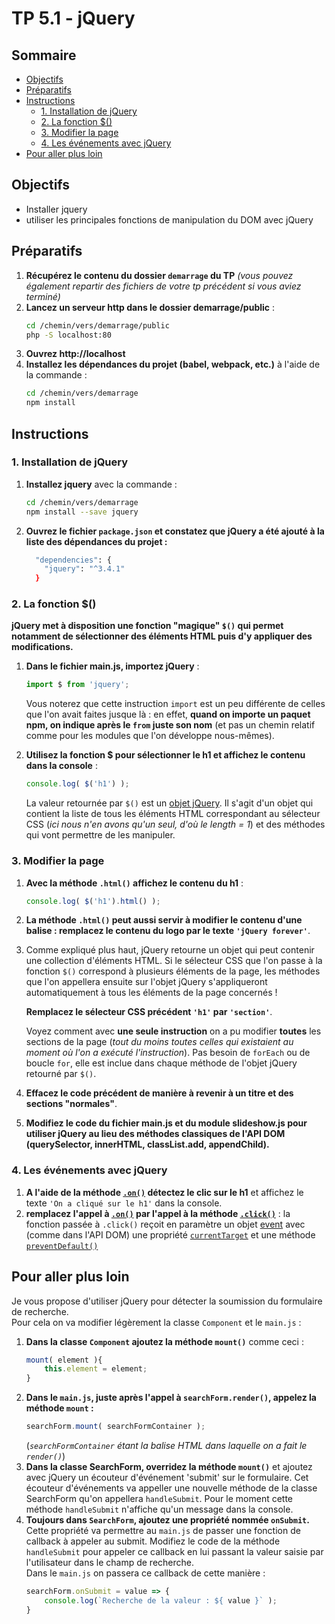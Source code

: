 # TP 5.1 - jQuery <!-- omit in toc -->

## Sommaire <!-- omit in toc -->
- [Objectifs](#objectifs)
- [Préparatifs](#préparatifs)
- [Instructions](#instructions)
	- [1. Installation de jQuery](#1-installation-de-jquery)
	- [2. La fonction $()](#2-la-fonction-)
	- [3. Modifier la page](#3-modifier-la-page)
	- [4. Les événements avec jQuery](#4-les-événements-avec-jquery)
- [Pour aller plus loin](#pour-aller-plus-loin)

## Objectifs
- Installer jquery
- utiliser les principales fonctions de manipulation du DOM avec jQuery

## Préparatifs
1. **Récupérez le contenu du dossier `demarrage` du TP** *(vous pouvez également repartir des fichiers de votre tp précédent si vous aviez terminé)*
2. **Lancez un serveur http dans le dossier demarrage/public** :
	```bash
	cd /chemin/vers/demarrage/public
	php -S localhost:80
	```
3. **Ouvrez http://localhost**
4. **Installez les dépendances du projet (babel, webpack, etc.)** à l'aide de la commande :
	```bash
	cd /chemin/vers/demarrage
	npm install
	```

## Instructions
### 1. Installation de jQuery
1. **Installez jquery** avec la commande :
	```bash
	cd /chemin/vers/demarrage
	npm install --save jquery
	```
2. **Ouvrez le fichier `package.json` et constatez que jQuery a été ajouté à la liste des dépendances du projet :**
	```bash
	  "dependencies": {
	    "jquery": "^3.4.1"
	  }
	```
### 2. La fonction $()
**jQuery met à disposition une fonction "magique" `$()` qui permet notamment de sélectionner des éléments HTML puis d'y appliquer des modifications.**
1. **Dans le fichier main.js, importez jQuery** :
	```js
	import $ from 'jquery';
	```

	Vous noterez que cette instruction `import` est un peu différente de celles que l'on avait faites jusque là : en effet, **quand on importe un paquet npm, on indique après le `from` juste son nom** (et pas un chemin relatif comme pour les modules que l'on développe nous-mêmes).

2. **Utilisez la fonction $ pour sélectionner le h1 et affichez le contenu dans la console** :
	```js
	console.log( $('h1') );
	```

	La valeur retournée par `$()` est un [objet jQuery](http://api.jquery.com/Types/#jQuery). Il s'agit d'un objet qui contient la liste de tous les éléments HTML correspondant au sélecteur CSS (*ici nous n'en avons qu'un seul, d'où le length = 1*) et des méthodes qui vont permettre de les manipuler.

### 3. Modifier la page
1. **Avec la méthode `.html()` affichez le contenu du h1** :
	```js
	console.log( $('h1').html() );
	```

2. **La méthode `.html()` peut aussi servir à modifier le contenu d'une balise : remplacez le contenu du logo par le texte `'jQuery forever'`**.

3. Comme expliqué plus haut, jQuery retourne un objet qui peut contenir une collection d'éléments HTML. Si le sélecteur CSS que l'on passe à la fonction `$()` correspond à plusieurs éléments de la page, les méthodes que l'on appellera ensuite sur l'objet jQuery s'appliqueront automatiquement à tous les éléments de la page concernés !

	**Remplacez le sélecteur CSS précédent `'h1'` par `'section'`**.

	Voyez comment avec **une seule instruction** on a pu modifier **toutes** les sections de la page (*tout du moins toutes celles qui existaient au moment où l'on a exécuté l'instruction*). Pas besoin de `forEach` ou de boucle `for`, elle est inclue dans chaque méthode de l'objet jQuery retourné par `$()`.

4. **Effacez le code précédent de manière à revenir à un titre et des sections "normales"**.

5. **Modifiez le code du fichier main.js et du module slideshow.js pour utiliser jQuery au lieu des méthodes classiques de l'API DOM (querySelector, innerHTML, classList.add, appendChild).**

### 4. Les événements avec jQuery
1. **A l'aide de la méthode [`.on()`](https://api.jquery.com/on/) détectez le clic sur le h1** et affichez le texte `'On a cliqué sur le h1'` dans la console.
2. **remplacez l'appel à [`.on()`](https://api.jquery.com/on/) par l'appel à la méthode [`.click()`](https://api.jquery.com/click/)** : la fonction passée à `.click()` reçoit en paramètre un objet [event](http://api.jquery.com/category/events/event-object/) avec (comme dans l'API DOM) une propriété [`currentTarget`](http://api.jquery.com/event.currentTarget/) et une méthode [`preventDefault()`](http://api.jquery.com/event.preventDefault/)

## Pour aller plus loin
Je vous propose d'utiliser jQuery pour détecter la soumission du formulaire de recherche.
<br>Pour cela on va modifier légèrement la classe `Component` et le `main.js` :
1. **Dans la classe `Component` ajoutez la méthode `mount()`** comme ceci :
	```js
	mount( element ){
		this.element = element;
	}
	```
2. **Dans le `main.js`, juste après l'appel à `searchForm.render()`, appelez la méthode `mount` :**
	```js
	searchForm.mount( searchFormContainer );
	```
	(*`searchFormContainer` étant la balise HTML dans laquelle on a fait le `render()`*)
3. **Dans la classe SearchForm, overridez la méthode `mount()`** et ajoutez avec jQuery un écouteur d'événement 'submit' sur le formulaire. Cet écouteur d'événements va appeller une nouvelle méthode de la classe SearchForm qu'on appellera `handleSubmit`. Pour le moment cette méthode `handleSubmit` n'affiche qu'un message dans la console.
4. **Toujours dans `SearchForm`, ajoutez une propriété nommée `onSubmit`.** Cette propriété va permettre au `main.js` de passer une fonction de callback à appeler au submit. Modifiez le code de la méthode `handleSubmit` pour appeler ce callback en lui passant la valeur saisie par l'utilisateur dans le champ de recherche.
	<br>Dans le `main.js` on passera ce callback de cette manière :
	```js
	searchForm.onSubmit = value => {
		console.log(`Recherche de la valeur : ${ value }` );
	}
	```
